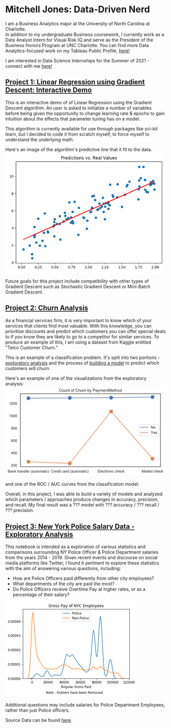 # Mitchell Jones: Data-Driven Nerd
I am a Business Analytics major at the University of North Carolina at Charlotte. <br>
In addition to my undergraduate Business coursework, I currently work as a Data Analyst Intern for Visual Risk IQ and serve as the President of the Business Honors Program at UNC Charlotte. 
You can find more Data Analytics-focused work on my Tableau Public Profile, [here!](https://public.tableau.com/profile/mitchell.jones#!/?newProfile=&activeTab=0)

I am interested in Data Science Internships for the Summer of 2021 - connect with me [here!](https://www.linkedin.com/in/mitchelljones49/)

## [Project 1: Linear Regression using Gradient Descent: Interactive Demo](https://github.com/mitchell-jones/lin-reg)
This is an interactive demo of of Linear Regression using the Gradient Descent algorithm.
An user is asked to initialize a number of variables before being given the opportunity to change learning rate & epochs to gain intuition about the effects that parameter tuning has on a model.

This algorithm is currently available for use through packages like sci-kit learn, but I decided to code it from scratch myself, to force myself to understand the underlying math.

Here's an image of the algorithm's predictive line that it fit to the data.
![](/images/linreg-plot-output.png)

Future goals for this project include compatibility with other types of Gradient Descent such as Stochastic Gradient Descent or Mini-Batch Gradient Descent.

## [Project 2: Churn Analysis](https://github.com/mitchell-jones/churn-analysis)
As a financial services firm, it is very important to know which of your services that clients find most valuable. With this knowledge, you can prioritize discounts and predict which customers you can offer special deals to if you know they are likely to go to a competitor for similar services. To produce an example of this, I am using a dataset from Kaggle entitled "Telco Customer Churn."

This is an example of a classification problem. It's split into two portions - [exploratory analysis](https://github.com/mitchell-jones/churn-analysis/blob/master/Customer%20Churn%20EDA.ipynb) and the process of [building a model]() to predict which customers will churn.

Here's an example of one of the visualizations from the exploratory analysis:
![](/images/churnanalysisPaymentMethod.svg)

and one of the ROC / AUC curves from the classification model:

Overall, in this project, I was able to build a variety of models and analyzed which parameters / approaches produce changes in accuracy, precision, and recall. My final result was a ??? model with ??? accuracy / ??? recall / ??? precision.


## [Project 3: New York Police Salary Data - Exploratory Analysis](https://github.com/mitchell-jones/ny-police-data)
This notebook is intended as a exploration of various statistics and comparisons surrounding NY Police Officer & Police Department salaries from the years 2014 - 2019. Given recent events and discourse on social media platforms like Twitter, I found it pertinent to explore these statistics with the aim of answering various questions, including:

* How are Police Officers paid differently from other city employees?
* What departments of the city are paid the most?
* Do Police Officers receive Overtime Pay at higher rates, or as a percentage of their salary?

![](/images/gross-pay-police-data.png)

Additional questions may include salaries for Police Department Employees, rather than just Police officers.

Source Data can be found [here](https://data.cityofnewyork.us/City-Government/Citywide-Payroll-Data-Fiscal-Year-/k397-673e).
